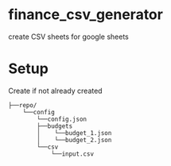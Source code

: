 # finance_csv_generator

create CSV sheets for google sheets

# Setup

Create if not already created

```
├──repo/
    └──config
        └──config.json
        ├──budgets
        │    └──budget_1.json
        │    └──budget_2.json
        └──csv
            └──input.csv
```
